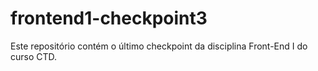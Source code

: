 # frontend1-checkpoint3
Este repositório contém o último checkpoint da disciplina Front-End I do curso CTD.
